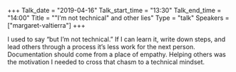 +++
Talk_date = "2019-04-16"
Talk_start_time = "13:30"
Talk_end_time = "14:00"
Title = "\"I'm not technical\" and other lies"
Type = "talk"
Speakers = ["margaret-valtierra"]
+++

I used to say “but I’m not technical.” If I can learn it, write down steps, and lead others through a process it’s less work for the next person. Documentation should come from a place of empathy. Helping others was the motivation I needed to cross that chasm to a technical mindset.
